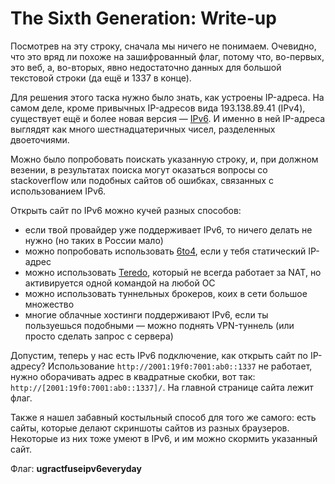 # The Sixth Generation: Write-up

Посмотрев на эту строку, сначала мы ничего не понимаем. Очевидно, что это вряд ли похоже на зашифрованный флаг, потому что, во-первых, это веб, а, во-вторых, явно недостаточно данных
для большой текстовой строки (да ещё и 1337 в конце).

Для решения этого таска нужно было знать, как устроены IP-адреса. На самом деле, кроме привычных IP-адресов вида 193.138.89.41 (IPv4), существует ещё и более новая версия — 
[IPv6](https://ru.wikipedia.org/wiki/IPv6). И именно в ней IP-адреса выглядят как много шестнадцатеричных чисел, разделенных двоеточиями.

Можно было попробовать поискать указанную строку, и, при должном везении, в результатах поиска могут оказаться вопросы со stackoverflow или подобных сайтов об ошибках, связанных с 
использованием IPv6.

Открыть сайт по IPv6 можно кучей разных способов:

* если твой провайдер уже поддерживает IPv6, то ничего делать не нужно (но таких в России мало)
* можно попробовать использовать [6to4](https://ru.wikipedia.org/wiki/6to4), если у тебя статический IP-адрес
* можно использовать [Teredo](https://ru.wikipedia.org/wiki/Teredo_(%D1%81%D0%B5%D1%82%D0%B5%D0%B2%D0%BE%D0%B9_%D0%BF%D1%80%D0%BE%D1%82%D0%BE%D0%BA%D0%BE%D0%BB)), который 
  не всегда работает за NAT, но активируется одной командой на любой ОС
* можно использовать туннельных брокеров, коих в сети большое множество
* многие облачные хостинги поддерживают IPv6, если ты пользуешься подобными — можно поднять VPN-туннель (или просто сделать запрос с сервера)

Допустим, теперь у нас есть IPv6 подключение, как открыть сайт по IP-адресу? Использование `http://2001:19f0:7001:ab0::1337` не работает, нужно оборачивать адрес в квадратные скобки, 
вот так: `http://[2001:19f0:7001:ab0::1337]/`. На главной странице сайта лежит флаг.

Также я нашел забавный костыльный способ для того же самого: есть сайты, которые делают скриншоты сайтов из разных браузеров. Некоторые из них тоже умеют в IPv6, и им можно
скормить указанный сайт.

Флаг: **ugractfuseipv6everyday**

